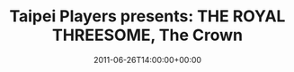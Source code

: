 ---
templateKey: event
guid: 0895e617-6eab-11ea-99c5-002590d1d1b0
date: 2011-06-26T14:00:00+00:00
eventTime: '2pm'
title: 'Taipei Players presents: THE ROYAL THREESOME, The Crown'
artist: 'Taipei Players presents: THE ROYAL THREESOME'
city: Taipei
venue: The Crown
group: LEO37
guests: LEO37
---